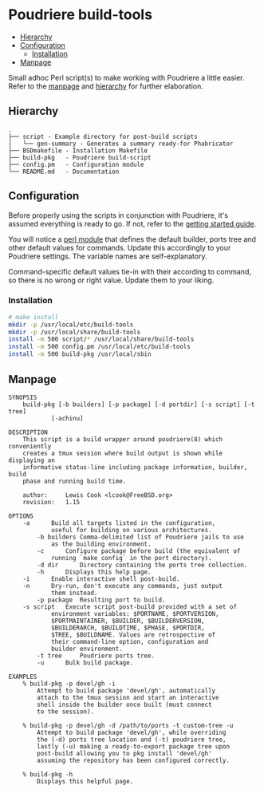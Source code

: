 # Poudriere build-tools
- [Hierarchy](#hierarchy)
- [Configuration](#configuration)
  - [Installation](#installation)
- [Manpage](#manpage)

Small adhoc Perl script(s) to make working with Poudriere a
little easier. Refer to the [manpage](#manpage) and
[hierarchy](#hierarchy) for further elaboration.

## Hierarchy 

```.
.
├── script - Example directory for post-build scripts
│   └── gen-summary - Generates a summary ready-for Phabricator
├── BSDmakefile - Installation Makefile
├── build-pkg   - Poudriere build-script
├── config.pm   - Configuration module
└── README.md   - Documentation
```

## Configuration

Before properly using the scripts in conjunction with Poudriere, it's assumed
everything is ready to go. If not, refer to the [getting started guide](README.md).

You will notice a [perl module](config.pm) that defines the default
builder, ports tree and other default values for commands. Update this
accordingly to your Poudriere settings. The variable names are self-explanatory.

Command-specific default values tie-in with their according to command, so there
is no wrong or right value. Update them to your liking.

### Installation

```sh
# make install
mkdir -p /usr/local/etc/build-tools
mkdir -p /usr/local/share/build-tools
install -m 500 script/* /usr/local/share/build-tools
install -m 500 config.pm /usr/local/etc/build-tools
install -m 500 build-pkg /usr/local/sbin
```

## Manpage
```
SYNOPSIS
	build-pkg [-b builders] [-p package] [-d portdir] [-s script] [-t tree] 
	      	[-achinu]

DESCRIPTION
	This script is a build wrapper around poudriere(8) which conveniently
	creates a tmux session where build output is shown while displaying an
	informative status-line including package information, builder, build 
	phase and running build time.

	author: 	Lewis Cook <lcook@FreeBSD.org>
	revision: 	1.15

OPTIONS
	-a 		Build all targets listed in the configuration,
			useful for building on various architectures. 
        -b builders	Comma-delimited list of Poudriere jails to use
			as the building environment.
        -c		Configure package before build (the equivalent of
			running `make config` in the port directory).
        -d dir		Directory containing the ports tree collection.
        -h		Displays this help page.
	-i		Enable interactive shell post-build.
	-n		Dry-run, don't execute any commands, just output
			them instead.
        -p package	Resulting port to build.
	-s script	Execute script post-build provided with a set of
			environment variables: $PORTNAME, $PORTVERSION,
			$PORTMAINTAINER, $BUILDER, $BUILDERVERSION,
			$BUILDERARCH, $BUILDTIME, $PHASE, $PORTDIR,
			$TREE, $BUILDNAME. Values are retrospective of
			their command-line option, configuration and
			builder environment.
        -t tree		Poudriere ports tree.
        -u		Bulk build package.

EXAMPLES
	% build-pkg -p devel/gh -i
		Attempt to build package 'devel/gh', automatically
		attach to the tmux session and start an interactive
		shell inside the builder once built (must connect
		to the session).

	% build-pkg -p devel/gh -d /path/to/ports -t custom-tree -u
		Attempt to build package 'devel/gh', while overriding
		the (-d) ports tree location and (-t) poudriere tree,
		lastly (-u) making a ready-to-export package tree upon
		post-build allowing you to pkg install 'devel/gh'
		assuming the repository has been configured correctly.
	
	% build-pkg -h
		Displays this helpful page.

```
